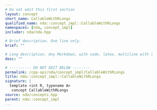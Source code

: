 ```yaml
---
# Do not edit this first section
layout: concept
short_name: CallableWithRLongs
qualified_name: nda::concept_impl::CallableWithRLongs
namespaces: [nda, concept_impl]
includer: nda/nda.hpp

# Brief description. One line only.
brief: ""

# Long description. Any Markdown, with code, latex, multiline with |
desc: ""

# ---------- DO NOT EDIT BELOW --------
permalink: /cpp-api/nda/concept_impl/CallableWithRLongs
title: nda::concept_impl::CallableWithRLongs
signature: |
  template <int R, typename A>
   concept CallableWithRLongs
source: nda/concepts.hpp
parent: nda::concept_impl
...
```



